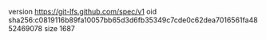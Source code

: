 version https://git-lfs.github.com/spec/v1
oid sha256:c0819116b89fa10057bb65d3d6fb35349c7cde0c62dea7016561fa4852469078
size 1687
